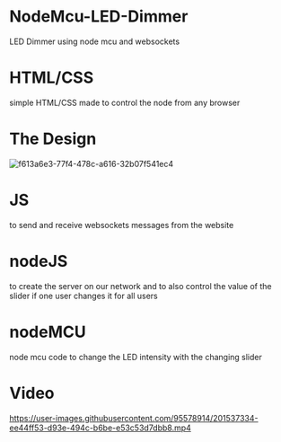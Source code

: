 # NodeMcu-LED-Dimmer
LED Dimmer using node mcu and websockets
# HTML/CSS
simple HTML/CSS made to control the node from any browser
# The Design
![f613a6e3-77f4-478c-a616-32b07f541ec4](https://user-images.githubusercontent.com/95578914/201537143-4aed3eea-5a4b-44a8-9c39-336c4cb73c91.jpg)
# JS 
to send and receive websockets messages from the website
# nodeJS
to create the server on our network and to also control the value of the slider if one user changes it for all users
# nodeMCU 
node mcu code to change the LED intensity with the changing slider
# Video
https://user-images.githubusercontent.com/95578914/201537334-ee44ff53-d93e-494c-b6be-e53c53d7dbb8.mp4
